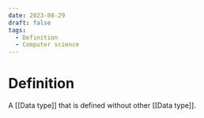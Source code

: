 ```yaml
---
date: 2023-08-29
draft: false
tags:
  - Definition
  - Computer science 
---
```


# Definition

A [[Data type]] that is defined without other [[Data type]].